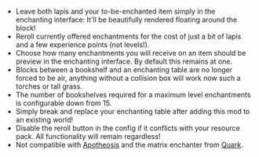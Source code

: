+ Leave both lapis and your to-be-enchanted item simply in the enchanting interface: It'll be beautifully rendered floating around the block!
+ Reroll currently offered enchantments for the cost of just a bit of lapis and a few experience points (not levels!).
+ Choose how many enchantments you will receive on an item should be preview in the enchanting interface. By default this remains at one.
+ Blocks between a bookshelf and an enchanting table are no longer forced to be air, anything without a collision box will work now such a torches or tall grass.
+ The number of bookshelves required for a maximum level enchantments is configurable down from 15.
+ Simply break and replace your enchanting table after adding this mod to an existing world!
+ Disable the reroll button in the config if it conflicts with your resource pack. All functionality will remain regardless!
+ Not compatible with [Apotheosis](https://www.curseforge.com/minecraft/mc-mods/apotheosis) and the matrix enchanter from [Quark](https://www.curseforge.com/minecraft/mc-mods/quark).
